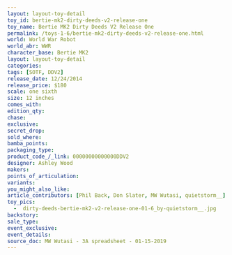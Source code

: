 ```yaml
---
layout: layout-toy-detail 
toy_id: bertie-mk2-dirty-deeds-v2-release-one
toy_name: Bertie MK2 Dirty Deeds V2 Release One
permalink: /toys-1-6/bertie-mk2-dirty-deeds-v2-release-one.html
world: World War Robot
world_abr: WWR
character_base: Bertie MK2
layout: layout-toy-detail
categories: 
tags: [SOTF, DDV2]
release_date: 12/24/2014
release_price: $180 
scale: one sixth
size: 12 inches
comes_with: 
edition_qty: 
chase: 
exclusive: 
secret_drop: 
sold_where: 
bamba_points: 
packaging_type: 
product_code_/_link: 00000000000000DDV2
designer: Ashley Wood
makers: 
points_of_articulation: 
variants: 
you_might_also_like: 
article_contributors: [Phil Back, Don Slater, MW Wutasi, quietstorm__]
toy_pics: 
  -  dirty-deeds-bertie-mk2-v2-release-one-01-6_by-quietstorm__.jpg
backstory: 
sale_type: 
event_exclusive: 
event_details: 
source_doc: MW Wutasi - 3A spreadsheet - 01-15-2019
---
```

